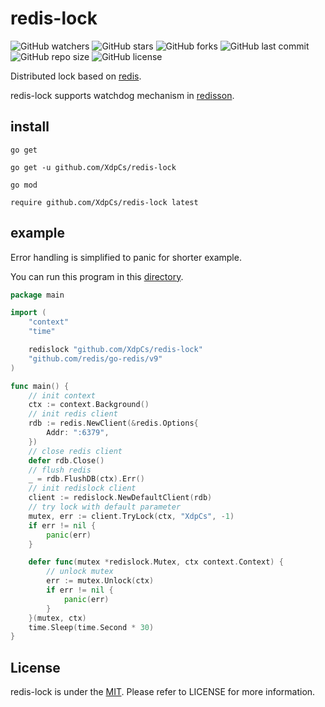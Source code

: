 # redis-lock

![GitHub watchers](https://img.shields.io/github/watchers/XdpCs/redis-lock?style=social)
![GitHub stars](https://img.shields.io/github/stars/XdpCs/redis-lock?style=social)
![GitHub forks](https://img.shields.io/github/forks/XdpCs/redis-lock?style=social)
![GitHub last commit](https://img.shields.io/github/last-commit/XdpCs/redis-lock?style=flat-square)
![GitHub repo size](https://img.shields.io/github/repo-size/XdpCs/redis-lock?style=flat-square)
![GitHub license](https://img.shields.io/github/license/XdpCs/redis-lock?style=flat-square)

Distributed lock based on [redis](https://redis.io/docs/manual/patterns/distributed-locks/).

redis-lock supports watchdog mechanism in [redisson](https://github.com/redisson/redisson).

## install

`go get`

```shell
go get -u github.com/XdpCs/redis-lock
```

`go mod`

```shell
require github.com/XdpCs/redis-lock latest
```

## example

Error handling is simplified to panic for shorter example.

You can run this program in this [directory](./example/main.go).

```go
package main

import (
	"context"
	"time"

	redislock "github.com/XdpCs/redis-lock"
	"github.com/redis/go-redis/v9"
)

func main() {
	// init context
	ctx := context.Background()
	// init redis client
	rdb := redis.NewClient(&redis.Options{
		Addr: ":6379",
	})
	// close redis client
	defer rdb.Close()
	// flush redis
	_ = rdb.FlushDB(ctx).Err()
	// init redislock client
	client := redislock.NewDefaultClient(rdb)
	// try lock with default parameter
	mutex, err := client.TryLock(ctx, "XdpCs", -1)
	if err != nil {
		panic(err)
	}

	defer func(mutex *redislock.Mutex, ctx context.Context) {
		// unlock mutex
		err := mutex.Unlock(ctx)
		if err != nil {
			panic(err)
		}
	}(mutex, ctx)
	time.Sleep(time.Second * 30)
}
```

## License

redis-lock is under the [MIT](LICENSE). Please refer to LICENSE for more information.